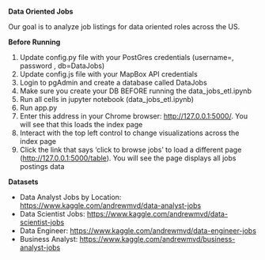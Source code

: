 
<b>Data Oriented Jobs</b>

Our goal is to analyze job listings for data oriented roles across the US.


<b>Before Running</b>

1. Update config.py file with your PostGres credentials (username=<yourPGuser>, password <yourPGpw>, db=DataJobs)
1. Update config.js file with your MapBox API credentials
1. Login to pgAdmin and create a database called DataJobs
1. Make sure you create your DB BEFORE running the data_jobs_etl.ipynb
1. Run all cells in jupyter notebook (data_jobs_etl.ipynb)
1. Run app.py
1. Enter this address in your Chrome browser: http://127.0.0.1:5000/. You will see that this loads the index page
1. Interact with the top left control to change visualizations across the index page
1. Click the link that says ‘click to browse jobs’ to load a different page (http://127.0.0.1:5000/table). You will see the page displays all jobs postings data

<b>Datasets</b>

* Data Analyst Jobs by Location: https://www.kaggle.com/andrewmvd/data-analyst-jobs 
* Data Scientist Jobs: https://www.kaggle.com/andrewmvd/data-scientist-jobs 
* Data Engineer: https://www.kaggle.com/andrewmvd/data-engineer-jobs 
* Business Analyst: https://www.kaggle.com/andrewmvd/business-analyst-jobs 
